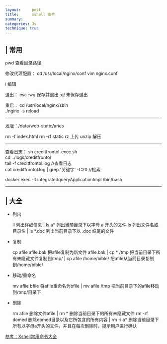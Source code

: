 ```yaml
---
layout:     post
title:      xshell 命令
summary: 
categories: Js
technique: true
---
```




## | 常用

pwd 查看目录路径 

修改代理配置：
cd /usr/local/nginx/conf
vim nginx.conf

i 编辑

退出：
esc 
:wq 保存并退出
:q! 未保存退出

重启：
cd /usr/local/nginx/sbin  
./nginx -s reload   


------------

发版：/data/web-static/aries

rm -f index.html
rm -rf static
rz 上传
unzip 解压
 
---------------

查看日志：
sh creditfrontol-exec.sh      
cd ../logs/creditfrontol      
tail -f creditfrontol.log       //查看日志      
cat creditfrontol.log | grep '关键字' -C20     //检索        

docker exec -it integratedqueryApplicationImpl /bin/bash	

--------------

## | 大全

- 列出 

    ll 列出详细信息 | ls a* 列出当前目录下以字母 a 开头的文件
    ls 列出文件名或目录名 |  ls *.doc 列出当前目录下以 .doc 结尾的文件

- 复制 

    cp afile afile.bak 把afile复制为新文件 afile.bak | cp * /tmp 把当前目录下所有未隐藏文件复制到/tmp/
     |  cp afile /home/bible/ 把afile从当前目录复制到/home/bible/

- 移动/重命名

    mv aflie bfile 将afile重命名为bfile | mv afile /tmp 把当前目录下的afile移动到/tmp/目录下

- 删除

    rm afile 删除文件afile | rm * 删除当前目录下的所有未隐藏文件 
    rm -rf domed 删除domed目录以及它所包含的所有内容 | rm -i a* 删除当前目录下所有以字母a开头的文件，并且在每次删除时，提示用户进行确认 


[参考：Xshell常用命令大全](https://www.jianshu.com/p/12b342ef0793)





